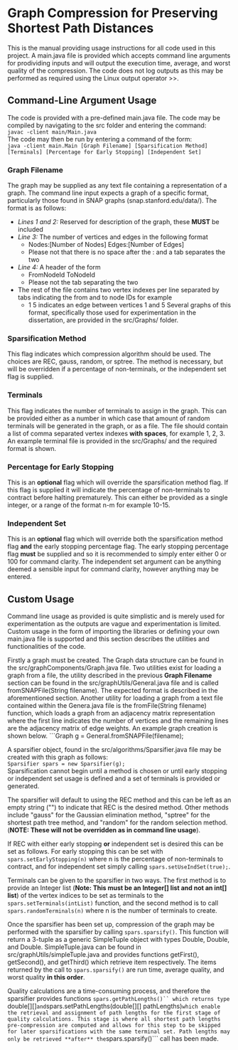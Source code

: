 # Graph Compression for Preserving Shortest Path Distances
This is the manual providing usage instructions for all code used in this project. A main.java file is provided which accepts command line arguments for prodividing inputs and will output the execution time, average, and worst quality of the compression. The code does not log outputs as this may be performed as required using the Linux output operator >>.

## Command-Line Argument Usage
The code is provided with a pre-defined main.java file. The code may be compiled by navigating to the src folder and entering the command:  
    ```javac -client main/Main.java```  
The code may then be run by entering a command of the form:  
    ```java -client main.Main [Graph Filename] [Sparsification Method] [Terminals] [Percentage for Early Stopping] [Independent Set]```  
    
### Graph Filename
The graph may be supplied as any text file containing a representation of a graph. The command line input expects a graph of a specific format, particularly those found in SNAP graphs (snap.stanford.edu/data/). The format is as follows:  
*  *Lines 1 and 2:* Reserved for description of the graph, these **MUST** be included
*  *Line 3:* The number of vertices and edges in the following format
    *  Nodes:[Number of Nodes]  Edges:[Number of Edges]
    *  Please not that there is no space after the : and a tab separates the two
*  *Line 4:* A header of the form
    *  FromNodeId   ToNodeId
    *  Please not the tab separating the two
*  The rest of the file contains two vertex indexes per line separated by tabs indicating the from and to node IDs for example
    *  1 5 indicates an edge between vertices 1 and 5
Several graphs of this format, specifically those used for experimentation in the dissertation, are provided in the src/Graphs/ folder.

### Sparsification Method
This flag indicates which compression algorithm should be used. The choices are REC, gauss, random, or sptree. The method is necessary, but will be overridden if a percentage of non-terminals, or the independent set flag is supplied.

### Terminals
This flag indicates the number of terminals to assign in the graph. This can be provided either as a number in which case that amount of random terminals will be generated in the graph, or as a file. The file should contain a list of comma separated vertex indexes **with spaces**, for example 1, 2, 3. An example terminal file is provided in the src/Graphs/ and the required format is shown.

### Percentage for Early Stopping
This is an **optional** flag which will override the sparsification method flag. If this flag is supplied it will indicate the percentage of non-terminals to contract before halting prematurely. This can either be provided as a single integer, or a range of the format n-m for example 10-15.

### Independent Set
This is an **optional** flag which will override both the sparsification method flag **and** the early stopping percentage flag. The early stopping percentage flag **must** be supplied and so it is recommended to simply enter either 0 or 100 for command clarity. The independent set argument can be anything deemed a sensible input for command clarity, however anything may be entered.

## Custom Usage
Command line usage as provided is quite simplistic and is merely used for experimentation as the outputs are vague and experimentation is limited. Custom usage in the form of importing the libraries or defining your own main.java file is supported and this section describes the utilities and functionalities of the code.  
  
Firstly a graph must be created. The Graph data structure can be found in the src/graphComponents/Graph.java file. Two utilities exist for loading a graph from a file, the utility described in the previous **Graph Filename** section can be found in the src/graphUtils/General.java file and is called fromSNAPFile(String filename). The expected format is described in the aforementioned section. Another utility for loading a graph from a text file contained within the Genera.java file is the fromFile(String filename) function, which loads a graph from an adjacency matrix representation where the first line indicates the number of vertices and the remaining lines are the adjacency matrix of edge weights. An example graph creation is shown below.
    ```Graph g = General.fromSNAPFile(filename);  
  
A sparsifier object, found in the src/algorithms/Sparsifier.java file may be created with this graph as follows:  
    ```Sparsifier spars = new Sparsifier(g);```  
Sparsification cannot begin until a method is chosen or until early stopping or independent set usage is defined and a set of terminals is provided or generated.  
  
The sparsifier will default to using the REC method and this can be left as an empty string ("") to indicate that REC is the desired method. Other methods include "gauss" for the Gaussian elimination method, "sptree" for the shortest path tree method, and "random" for the random selection method. (**NOTE: These will not be overridden as in command line usage**).  
  
If REC with either early stopping **or** independent set is desired this can be set as follows. For early stopping this can be set with ```spars.setEarlyStopping(n)``` where n is the percentage of non-terminals to contract, and for independent set simply calling ```spars.setUseIndSet(true);```.  
  
Terminals can be given to the sparsifier in two ways. The first method is to provide an Integer list (**Note: This must be an Integer[] list and not an int[] list**) of the vertex indices to be set as terminals to the ```spars.setTerminals(intList)``` function, and the second method is to call ```spars.randomTerminals(n)``` where n is the number of terminals to create.  
  
Once the sparsifier has been set up, compression of the graph may be performed with the sparsifier by calling ```spars.sparsify()```. This function will return a 3-tuple as a generic SimpleTuple object with types Double, Double, and Double. SimpleTuple.java can be found in src/graphUtils/simpleTuple.java and provides functions getFirst(), getSecond(), and getThird() which retrieve item respectively. The items returned by the call to ```spars.sparsify()``` are run time, average quality, and worst quality **in this order**.  
  
Quality calculations are a time-consuming process, and therefore the sparsifier provides functions ```spars.getPathLengths()`` which returns type ```double[][]``` and ```spars.setPathLengths(double[][] pathLengths)``` which enable the retrieval and assignment of path lengths for the first stage of quality calculations. This stage is where all shortest path lengths pre-compression are computed and allows for this step to be skipped for later sparsifications with the same terminal set. Path lengths may only be retrieved **after** the ```spars.sparsify()``` call has been made.
